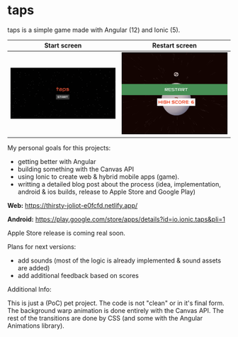 # taps

taps is a simple game made with Angular (12) and Ionic (5).

Start screen               |  Restart screen
:-------------------------:|:-------------------------:
![Start screen](images/start.png "Start screen") | ![Restart screen](images/restart.png "Restart screen")

My personal goals for this projects:
- getting better with Angular
- building something with the Canvas API
- using Ionic to create web & hybrid mobile apps (game).
- writting a detailed blog post about the process (idea, implementation, android & ios builds, release to Apple Store and Google Play)

**Web:** https://thirsty-joliot-e0fcfd.netlify.app/

**Android:** https://play.google.com/store/apps/details?id=io.ionic.taps&pli=1

Apple Store release is coming real soon.

Plans for next versions:
- add sounds (most of the logic is already implemented & sound assets are added)
- add additional feedback based on scores

Additional Info:

This is just a (PoC) pet project. The code is not "clean" or in it's final form.
The background warp animation is done entirely with the Canvas API.
The rest of the transitions are done by CSS (and some with the Angular Animations library).
